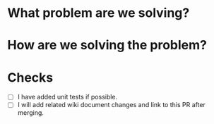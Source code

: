 # What problem are we solving?



# How are we solving the problem?


# Checks
- [ ] I have added unit tests if possible.
- [ ] I will add related wiki document changes and link to this PR after merging.
